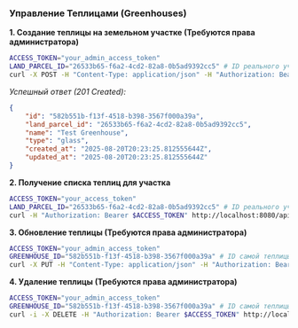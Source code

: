 ### Управление Теплицами (Greenhouses)

**1. Создание теплицы на земельном участке (Требуются права администратора)**

```bash
ACCESS_TOKEN="your_admin_access_token"
LAND_PARCEL_ID="26533b65-f6a2-4cd2-82a8-0b5ad9392cc5" # ID реального участка
curl -X POST -H "Content-Type: application/json" -H "Authorization: Bearer $ACCESS_TOKEN" -d '{"name": "Test Greenhouse", "type": "glass"}' http://localhost:8080/api/v1/farm/land-parcels/$LAND_PARCEL_ID/greenhouses
```

*Успешный ответ (201 Created):*
```json
{
    "id": "582b551b-f13f-4518-b398-3567f000a39a",
    "land_parcel_id": "26533b65-f6a2-4cd2-82a8-0b5ad9392cc5",
    "name": "Test Greenhouse",
    "type": "glass",
    "created_at": "2025-08-20T20:23:25.812555644Z",
    "updated_at": "2025-08-20T20:23:25.812555644Z"
}
```

**2. Получение списка теплиц для участка**

```bash
ACCESS_TOKEN="your_access_token"
LAND_PARCEL_ID="26533b65-f6a2-4cd2-82a8-0b5ad9392cc5" # ID реального участка
curl -H "Authorization: Bearer $ACCESS_TOKEN" http://localhost:8080/api/v1/farm/land-parcels/$LAND_PARCEL_ID/greenhouses
```

**3. Обновление теплицы (Требуются права администратора)**

```bash
ACCESS_TOKEN="your_admin_access_token"
GREENHOUSE_ID="582b551b-f13f-4518-b398-3567f000a39a" # ID самой теплицы
curl -X PUT -H "Content-Type: application/json" -H "Authorization: Bearer $ACCESS_TOKEN" -d '{"name": "Updated Greenhouse", "type": "polycarbonate"}' http://localhost:8080/api/v1/farm/greenhouses/$GREENHOUSE_ID
```

**4. Удаление теплицы (Требуются права администратора)**

```bash
ACCESS_TOKEN="your_admin_access_token"
GREENHOUSE_ID="582b551b-f13f-4518-b398-3567f000a39a" # ID самой теплицы
curl -i -X DELETE -H "Authorization: Bearer $ACCESS_TOKEN" http://localhost:8080/api/v1/farm/greenhouses/$GREENHOUSE_ID
```
